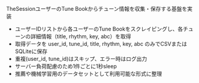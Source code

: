 TheSessionユーザーのTune Bookからチューン情報を収集・保存する基盤を実装

- ユーザーIDリストから各ユーザーのTune Bookをスクレイピングし、各チューンの詳細情報（title, rhythm, key, abc）を取得
- 取得データを user_id, tune_id, title, rhythm, key, abc のみでCSVまたはSQLiteに保存
- 重複(user_id, tune_id)はスキップ、エラー時はログ出力
- サーバー負荷配慮のため1件ごとに1秒sleep
- 推薦や機械学習用のデータセットとして利用可能な形式に整理

